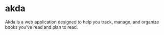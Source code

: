 # akda
Akda is a web application designed to help you track, manage, and organize books you've read and plan to read.
